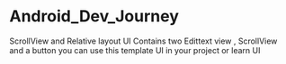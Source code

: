 # Android_Dev_Journey
ScrollView and Relative layout UI 
Contains two Edittext view , ScrollView and a button
you can use this template UI in your project or learn UI

